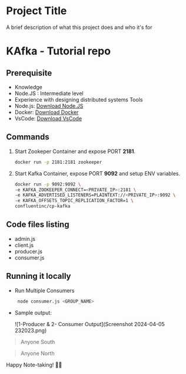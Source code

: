 
# Project Title

A brief description of what this project does and who it's for

# KAfka - Tutorial repo

## Prerequisite

- Knowledge
- Node.JS : Intermediate level
- Experience with designing distributed systems
Tools
- Node.js: [Download Node.JS](https://nodejs.org/en/download)
- Docker: [Download Docker](https://www.docker.com/products/docker-desktop/)
- VsCode: [Download VsCode](https://code.visualstudio.com/download)

## Commands

1. Start Zookeper Container and expose PORT **2181**.
   ```bash
   docker run -p 2181:2181 zookeeper

2. Start Kafka Container, expose PORT **9092** and setup ENV variables.
    ```bash
    docker run -p 9092:9092 \
    -e KAFKA_ZOOKEEPER_CONNECT=<PRIVATE_IP>:2181 \
    -e KAFKA_ADVERTISED_LISTENERS=PLAINTEXT://<PRIVATE_IP>:9092 \
    -e KAFKA_OFFSETS_TOPIC_REPLICATION_FACTOR=1 \
    confluentinc/cp-kafka

## Code files listing

- admin.js
- client.js
- producer.js
- consumer.js

## Running it locally

- Run Multiple Consumers
   ```bash
    node consumer.js <GROUP_NAME>

- Sample output:

  ![1-Producer & 2- Consumer Output](Screenshot 2024-04-05 232023.png)

> Anyone South

> Anyone North

Happy Note-taking! 📝✨
